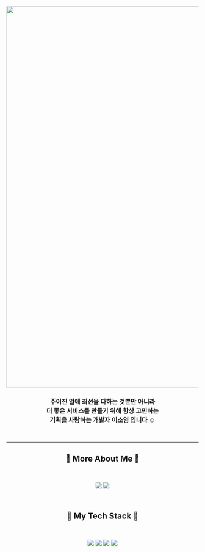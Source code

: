 <img width = 1000 src =https://images.velog.io/images/sso0022/post/8323c4bc-9b96-4fc8-9180-29d2e47302be/%E1%84%8C%E1%85%A6%E1%84%86%E1%85%A9%E1%86%A8%E1%84%8B%E1%85%B3%E1%86%AF%20%E1%84%8B%E1%85%B5%E1%86%B8%E1%84%85%E1%85%A7%E1%86%A8%E1%84%92%E1%85%A2%E1%84%8C%E1%85%AE%E1%84%89%E1%85%A6%E1%84%8B%E1%85%AD._1%20(2)%20%E1%84%87%E1%85%A9%E1%86%A8%E1%84%89%E1%85%A1%E1%84%87%E1%85%A9%E1%86%AB.png>

<h3 align="center"> 주어진 일에 최선을 다하는 것뿐만 아니라<br/> 
더 좋은 서비스를 만들기 위해 항상 고민하는<br/> 
기획을 사랑하는 개발자 이소영 입니다 ☺️
</h3>

<br/> 


***

<h2 align="center"> 🍎 More About Me 🍎
<br/>
<br/> 


<p align="center"><a href="https://velog.io/@sso0022"><img src="https://img.shields.io/badge/Tech Blog-1ec997?style=flat-square&logo=Vimeo&logoColor=white&link=내링크"/></a>    <a href="https://www.notion.so/gwajeong-b8f2cf13f5924fdcad552be7851960d5"><img src="https://img.shields.io/badge/Portfolio-000000?style=flat-square&logo=Vimeo&logoColor=white&link=내링크"/></a>
  
<br/>
<br/>


  <h2 align="center"> 🍎 My Tech Stack 🍎
<br/>
<br/> 
<p align="center"><img src="https://img.shields.io/badge/Swift-FA7343?style=flat-square&logo=Vimeo&logoColor=white&link=내링크"/></a>
<img src="https://img.shields.io/badge/C-A8B9CC?style=flat-square&logo=C&logoColor=white&link=내링크"/></a>
<img src="https://img.shields.io/badge/C++-00599C?style=flat-square&logo=C%2B%2B&logoColor=white&link=내링크"/></a>
<img src="https://img.shields.io/badge/Python-3766AB?style=flat-square&logo=Python&logoColor=white"/></a>
